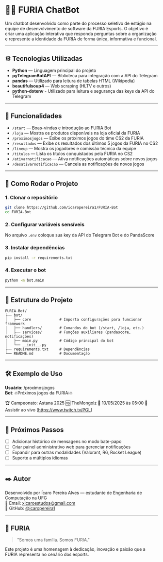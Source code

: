 
# 🐱‍👤 FURIA ChatBot

Um chatbot desenvolvido como parte do processo seletivo de estágio na equipe de desenvolvimento de software da FURIA Esports. O objetivo é criar uma aplicação interativa que responda perguntas sobre a organização e represente a identidade da FURIA de forma única, informativa e funcional.

---

## ⚙️ Tecnologias Utilizadas

- **Python** — Linguagem principal do projeto  
- **pyTelegramBotAPI** — Biblioteca para integração com a API do Telegram  
- **pandas** — Utilizado para leitura de tabelas HTML (Wikipedia)  
- **beautifulsoup4** — Web scraping (HLTV e outros)  
- **python-dotenv** - Utilizado para leitura e segurança das keys da API do Telegram  

---

## 🧠 Funcionalidades

- `/start` — Boas-vindas e introdução ao FURIA Bot  
- `/loja` — Mostra os produtos disponíveis na loja oficial da FURIA  
- `/proximosjogos` — Exibe os próximos jogos do time CS2 da FURIA  
- `/resultados` — Exibe os resultados dos últimos 5 jogos da FURIA no CS2
- `/lineup` — Mostra os jogadores e comissão técnica da equipe  
- `/titulos` — Lista os títulos conquistados pela FURIA no CS2  
- `/ativarnotificacao` — Ativa notificações automáticas sobre novos jogos  
- `/desativarnotificacao` — Cancela as notificações de novos jogos  

---

## 🚀 Como Rodar o Projeto

### 1. Clonar o repositório

```bash
git clone https://github.com/icaropereira1/FURIA-Bot
cd FURIA-Bot
```

### 2. Configurar variáveis sensíveis

No arquivo `.env` coloque sua key da API do Telegram Bot e do PandaScore

### 3. Instalar dependências

```bash
pip install -r requirements.txt
```

### 4. Executar o bot

```bash
python -m bot.main
```

---

## 📁 Estrutura do Projeto

```
FURIA-Bot/
├── bot/
│   ├── core             # Importa configurações para funcionar framework
│   ├── handlers/        # Comandos do bot (/start, /loja, etc.)
│   ├── services/        # Funções auxiliares (pandascore, notificações)
│   ├── main.py          # Código principal do bot
│   └── __init__.py
├── requirements.txt     # Dependências
└── README.md            # Documentação
```

---

## 🛠️ Exemplo de Uso

**Usuário**: /proximosjogos  
**Bot**: 🔥Próximos jogos da FURIA:🔥

🏆 Campeonato: Astana 2025
🆚 TheMongolz
📅 10/05/2025 às 05:00
🔴 Assistir ao vivo (https://www.twitch.tv/PGL)

---

## 📌 Próximos Passos

- [ ] Adicionar histórico de mensagens no modo bate-papo  
- [ ] Criar painel administrativo web para gerenciar notificações  
- [ ] Expandir para outras modalidades (Valorant, R6, Rocket League)  
- [ ] Suporte a múltiplos idiomas  

---

## ✒️ Autor

Desenvolvido por Ícaro Pereira Alves — estudante de Engenharia de Computação na UFG  
📧 Email: xicaroestudos@gmail.com  
🐙 GitHub: [@icaropereira1](https://github.com/icaropereira1)

---

## 🖤 FURIA

> "Somos uma família. Somos FURIA."

Este projeto é uma homenagem à dedicação, inovação e paixão que a FURIA representa no cenário dos esports.